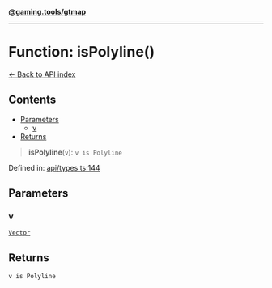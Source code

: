 [**@gaming.tools/gtmap**](README.md)

***

# Function: isPolyline()

[← Back to API index](./README.md)

## Contents

- [Parameters](#parameters)
  - [v](#v)
- [Returns](#returns)

> **isPolyline**(`v`): `v is Polyline`

Defined in: [api/types.ts:144](https://github.com/gamingtools/gt-map/blob/456675b84d19e7c9d557294c3b19a4bb0dcd9d51/packages/gtmap/src/api/types.ts#L144)

## Parameters

### v

[`Vector`](TypeAlias.Vector.md)

## Returns

`v is Polyline`
